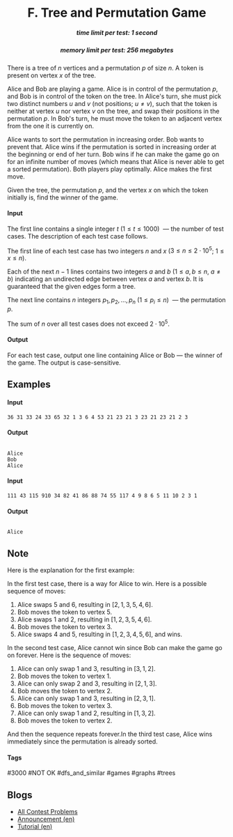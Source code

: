 <h1 style='text-align: center;'> F. Tree and Permutation Game</h1>

<h5 style='text-align: center;'>time limit per test: 1 second</h5>
<h5 style='text-align: center;'>memory limit per test: 256 megabytes</h5>

There is a tree of $n$ vertices and a permutation $p$ of size $n$. A token is present on vertex $x$ of the tree.

Alice and Bob are playing a game. Alice is in control of the permutation $p$, and Bob is in control of the token on the tree. In Alice's turn, she must pick two distinct numbers $u$ and $v$ (not positions; $u \neq v$), such that the token is neither at vertex $u$ nor vertex $v$ on the tree, and swap their positions in the permutation $p$. In Bob's turn, he must move the token to an adjacent vertex from the one it is currently on.

Alice wants to sort the permutation in increasing order. Bob wants to prevent that. Alice wins if the permutation is sorted in increasing order at the beginning or end of her turn. Bob wins if he can make the game go on for an infinite number of moves (which means that Alice is never able to get a sorted permutation). Both players play optimally. Alice makes the first move.

Given the tree, the permutation $p$, and the vertex $x$ on which the token initially is, find the winner of the game.

#### Input

The first line contains a single integer $t$ ($1 \le t \le 1000$)  — the number of test cases. The description of each test case follows.

The first line of each test case has two integers $n$ and $x$ ($3 \leq n \leq 2 \cdot 10^5$; $1 \leq x \leq n$).

Each of the next $n-1$ lines contains two integers $a$ and $b$ ($1 \le a, b \le n$, $a \neq b$) indicating an undirected edge between vertex $a$ and vertex $b$. It is guaranteed that the given edges form a tree.

The next line contains $n$ integers $p_1, p_2, \ldots, p_n$ ($1 \le p_i \le n$)  — the permutation $p$.

The sum of $n$ over all test cases does not exceed $2 \cdot 10^5$.

#### Output

For each test case, output one line containing Alice or Bob — the winner of the game. The output is case-sensitive.

## Examples

#### Input


```text
36 31 33 24 33 65 32 1 3 6 4 53 21 23 21 3 23 21 23 21 2 3
```
#### Output

```text

Alice
Bob
Alice

```
#### Input


```text
111 43 115 910 34 82 41 86 88 74 55 117 4 9 8 6 5 11 10 2 3 1
```
#### Output

```text

Alice

```
## Note

Here is the explanation for the first example:

In the first test case, there is a way for Alice to win. Here is a possible sequence of moves: 

1. Alice swaps $5$ and $6$, resulting in $[2,1,3,5,4,6]$.
2. Bob moves the token to vertex $5$.
3. Alice swaps $1$ and $2$, resulting in $[1,2,3,5,4,6]$.
4. Bob moves the token to vertex $3$.
5. Alice swaps $4$ and $5$, resulting in $[1,2,3,4,5,6]$, and wins.

In the second test case, Alice cannot win since Bob can make the game go on forever. Here is the sequence of moves: 

1. Alice can only swap $1$ and $3$, resulting in $[3,1,2]$.
2. Bob moves the token to vertex $1$.
3. Alice can only swap $2$ and $3$, resulting in $[2,1,3]$.
4. Bob moves the token to vertex $2$.
5. Alice can only swap $1$ and $3$, resulting in $[2,3,1]$.
6. Bob moves the token to vertex $3$.
7. Alice can only swap $1$ and $2$, resulting in $[1,3,2]$.
8. Bob moves the token to vertex $2$.

 And then the sequence repeats forever.In the third test case, Alice wins immediately since the permutation is already sorted.



#### Tags 

#3000 #NOT OK #dfs_and_similar #games #graphs #trees 

## Blogs
- [All Contest Problems](../Codeforces_Round_782_(Div._2).md)
- [Announcement (en)](../blogs/Announcement_(en).md)
- [Tutorial (en)](../blogs/Tutorial_(en).md)
